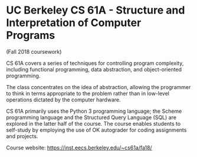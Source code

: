 # UC Berkeley CS 61A - Structure and Interpretation of Computer Programs 
(Fall 2018 coursework)

CS 61A covers a series of techniques for controlling program complexity, including functional programming, data abstraction, and object-oriented programming. 

The class concentrates on the idea of abstraction, allowing the programmer to think in terms appropriate to the problem rather than in low-level operations dictated by the computer hardware. 

CS 61A primarily uses the Python 3 programming language; the Scheme programming language and the Structured Query Language (SQL) are explored in the latter half of the course. The course enables students to self-study by employing the use of OK autograder for coding assignments and projects.

Course website: https://inst.eecs.berkeley.edu/~cs61a/fa18/
